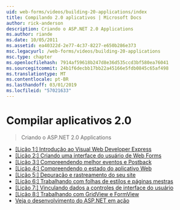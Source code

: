 ```yaml
---
uid: web-forms/videos/building-20-applications/index
title: Compilando 2.0 aplicativos | Microsoft Docs
author: rick-anderson
description: Criando o ASP.NET 2.0 Applications
ms.author: riande
ms.date: 10/05/2011
ms.assetid: ea40322d-2e77-4c37-8227-e650b286e373
msc.legacyurl: /web-forms/videos/building-20-applications
msc.type: chapter
ms.openlocfilehash: 7914af59618b247d8e36d535ccd3bf580ea76041
ms.sourcegitcommit: 24b1f6decbb17bb22a45166e5fdb0845c65af498
ms.translationtype: MT
ms.contentlocale: pt-BR
ms.lasthandoff: 03/01/2019
ms.locfileid: "57021633"
---
```

<a name="building-20-applications"></a>Compilar aplicativos 2.0
====================
> Criando o ASP.NET 2.0 Applications


- [[Lição 1:] Introdução ao Visual Web Developer Express](lesson-1-getting-started-with-visual-web-developer-express.md)
- [[Lição 2:] Criando uma interface do usuário de Web Forms](lesson-2-creating-a-web-forms-user-interface.md)
- [[Lição 3:] Compreendendo melhor eventos e Postback](lesson-3-understanding-more-about-events-and-postback.md)
- [[Lição 4:] Compreendendo o estado do aplicativo Web](lesson-4-understanding-web-application-state.md)
- [[Lição 5:] Depuração e rastreamento do seu site](lesson-5-debugging-and-tracing-your-website.md)
- [[Lição 6:] Trabalhando com folhas de estilos e páginas mestras](lesson-6-working-with-stylesheets-and-master-pages.md)
- [[Lição 7:] Vinculando dados a controles de interface do usuário](lesson-7-databinding-to-user-interface-controls.md)
- [[Lição 8:] Trabalhando com GridView e FormView](lesson-8-working-with-the-gridview-and-formview.md)
- [Veja o desenvolvimento do ASP.NET em ação](watch-aspnet-development-in-action.md)
